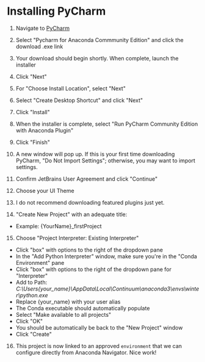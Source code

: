 # Installing PyCharm

1. Navigate to [PyCharm](https://jetbrains.com/pycharm/promo/anaconda)

2. Select "Pycharm for Anaconda Commmunity Edition" and click the download .exe link

3. Your download should begin shortly. When complete, launch the installer

4. Click "Next"

5. For "Choose Install Location", select "Next"

6. Select "Create Desktop Shortcut" and click "Next"

7. Click "Install"

8. When the installer is complete, select "Run PyCharm Community Edition with Anaconda Plugin"

9. Click "Finish"

10. A new window will pop up. If this is your first time downloading PyCharm, "Do Not Import Settings"; otherwise, you may want to import settings.

11. Confirm JetBrains User Agreement and click "Continue"

12. Choose your UI Theme

13. I do not recommend downloading featured plugins just yet.

14. "Create New Project" with an adequate title:

  * Example: {YourName}_firstProject  


15. Choose "Project Interpreter: Existing Interpreter"  

  * Click "box" with options to the right of the dropdown pane
  * In the "Add Python Interpreter" window, make sure you're in the "Conda Environment" pane
  * Click "box" with options to the right of the dropdown pane for "Interpreter"
  * Add to Path: *C:\Users\{your_name}\AppData\Local\Continuum\anaconda3\envs\winter\python.exe*
  * Replace {your_name} with your user alias
  * The Conda executable should automatically populate
  * Select "Make available to all projects"
  * Click "OK"
  * You should be automatically be back to the "New Project" window
  * Click "Create"  


16. This project is now linked to an approved `environment` that we can configure directly from Anaconda Navigator. Nice work!
